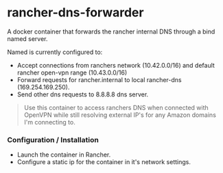 # rancher-dns-forwarder
A docker container that forwards the rancher internal DNS through a bind named server.

Named is currently configured to:

  - Accept connections from ranchers network (10.42.0.0/16) and default rancher open-vpn range (10.43.0.0/16)
  - Forward requests for rancher.internal to local rancher-dns (169.254.169.250).
  - Send other dns requests to 8.8.8.8 dns server.


> Use this container to access ranchers DNS when connected with OpenVPN while still resolving external IP's for any Amazon domains I'm connecting to.

### Configuration / Installation
  - Launch the container in Rancher.
  - Configure a static ip for the container in it's network settings.

